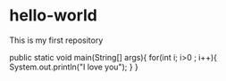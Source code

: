 # hello-world
This is my first repository

public static void main(String[] args){
   for(int i; i>0 ; i++){
      System.out.println("I love you");
   }
}

